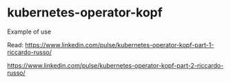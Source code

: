 # kubernetes-operator-kopf
Example of use


Read: 
https://www.linkedin.com/pulse/kubernetes-operator-kopf-part-1-riccardo-russo/

https://www.linkedin.com/pulse/kubernetes-operator-kopf-part-2-riccardo-russo/
